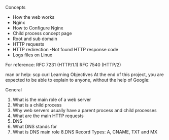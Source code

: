 Concepts

- How the web works
- Nginx
- How to Configure Nginx
- Child process concept page
- Root and sub domain
- HTTP requests
- HTTP redirection
-Not found HTTP response code
- Logs files on Linux

For reference:
RFC 7231 (HTTP/1.1)
RFC 7540 (HTTP/2)

man or help:
scp
curl
Learning Objectives
At the end of this project, you are expected to be able to explain to anyone, without the help of Google:

General
1. What is the main role of a web server
2. What is a child process
3. Why web servers usually have a parent process and child processes
4. What are the main HTTP requests
5. DNS
6. What DNS stands for
7. What is DNS main role
8.DNS Record Types: A, CNAME, TXT and MX
